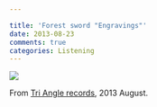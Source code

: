 ```yaml
---

title: 'Forest sword "Engravings"'
date: 2013-08-23
comments: true
categories: Listening
---
```


<img src="/images/forestsword-engravings.jpg" class="image">

From [Tri Angle records](http://tri-anglerecords.com/), 2013 August.


